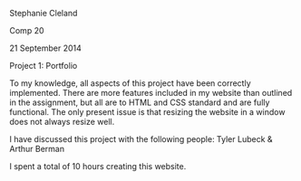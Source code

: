 Stephanie Cleland

Comp 20

21 September 2014

Project 1: Portfolio

To my knowledge, all aspects of this project have been correctly implemented. There are more features included in my website than outlined in the assignment, but all are to HTML and CSS standard and are fully functional. The only present issue is that resizing the website in a window does not always resize well. 

I have discussed this project with the following people: Tyler Lubeck & Arthur Berman

I spent a total of 10 hours creating this website.
